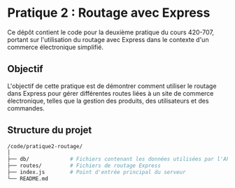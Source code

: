 # Pratique 2 : Routage avec Express

Ce dépôt contient le code pour la deuxième pratique du cours 420-707, portant sur l'utilisation du routage avec Express dans le contexte d'un commerce électronique simplifié.

## Objectif

L'objectif de cette pratique est de démontrer comment utiliser le routage dans Express pour gérer différentes routes liées à un site de commerce électronique, telles que la gestion des produits, des utilisateurs et des commandes.

## Structure du projet

```sh
/code/pratique2-routage/
│
├── db/             # Fichiers contenant les données utilisées par l'API
├── routes/         # Fichiers de routage Express
├── index.js        # Point d'entrée principal du serveur
└── README.md       
```
